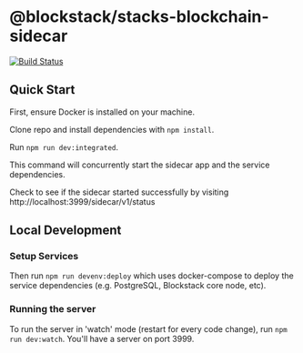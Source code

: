 # @blockstack/stacks-blockchain-sidecar

[![Build Status](https://img.shields.io/endpoint.svg?url=https%3A%2F%2Factions-badge.atrox.dev%2Fblockstack%2Fstacks-blockchain-sidecar%2Fbadge%3Fref%3Dmaster&style=flat)](https://actions-badge.atrox.dev/blockstack/stacks-blockchain-sidecar/goto?ref=master)

## Quick Start

First, ensure Docker is installed on your machine. 

Clone repo and install dependencies with `npm install`.

Run `npm run dev:integrated`.

This command will concurrently start the sidecar app and the service dependencies.

Check to see if the sidecar started successfully by visiting http://localhost:3999/sidecar/v1/status

## Local Development

### Setup Services

Then run `npm run devenv:deploy` which uses docker-compose to deploy the service dependencies (e.g. PostgreSQL, Blockstack core node, etc).

### Running the server

To run the server in 'watch' mode (restart for every code change), run `npm run dev:watch`. You'll have a server on port 3999.
